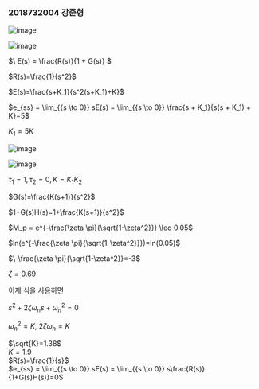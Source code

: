 ### 2018732004 강준형
![image](https://github.com/kangjunhyeong/Control-System4/assets/144297425/9f8a5336-effa-4939-aea4-36270de5a28b)  

![image](https://github.com/kangjunhyeong/Control-System4/assets/144297425/ce4fb29a-e2dd-4522-9dfb-37a8414de6f3)

$\ E(s) = \frac{R(s)}{1 + G(s)} $  

$R(s)=\frac{1}{s^2}$  

$E(s)=\frac{s+K_1}{s^2(s+K_1)+K}$  

$e_{ss} = \lim_{{s \to 0}} sE(s) = \lim_{{s \to 0}} \frac{s + K_1}{s(s + K_1) + K}=5$  

$K_1=5K$  

![image](https://github.com/kangjunhyeong/Control-System4/assets/144297425/d409d11d-c925-4811-a485-e770a90e357d)  

![image](https://github.com/kangjunhyeong/Control-System4/assets/144297425/d7fb5472-fcf8-4c8d-9f57-fd8582400f7c)  

$\tau_1=1, \tau_2=0, K=K_1K_2$  

$G(s)=\frac{K(s+1)}{s^2}$  

$1+G(s)H(s)=1+\frac{K(s+1)}{s^2}$  

$M_p = e^{-\frac{\zeta \pi}{\sqrt{1-\zeta^2}}} \leq 0.05$  

$ln(e^{-\frac{\zeta \pi}{\sqrt{1-\zeta^2}}})=ln(0.05)$  

$\-\frac{\zeta \pi}{\sqrt{1-\zeta^2}}=-3$  

$\zeta=0.69$  

이제 식을 사용하면  

$s^2+2\zeta\omega_ns+\omega_n^2=0$  

$\omega_n^2=K, \ 2\zeta\omega_n=K$  

$\sqrt{K}=1.38$  
$K=1.9$  
$R(s)=\frac{1}{s}$  
$e_{ss} = \lim_{{s \to 0}} sE(s) = \lim_{{s \to 0}} s\frac{R(s)}{1+G(s)H(s)}=0$  


